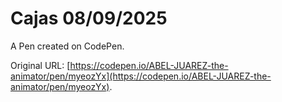 # Cajas 08/09/2025

A Pen created on CodePen.

Original URL: [https://codepen.io/ABEL-JUAREZ-the-animator/pen/myeozYx](https://codepen.io/ABEL-JUAREZ-the-animator/pen/myeozYx).

